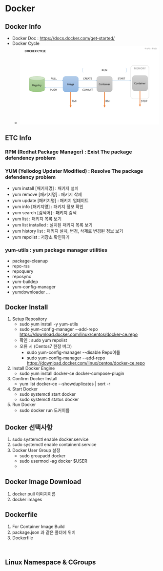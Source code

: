 # Docker

## Docker Info
- Docker Doc : https://docs.docker.com/get-started/
- Docker Cycle
  - ![Docker Cycle](./Resources/Docker%20Cycle.png)


## ETC Info
### RPM (Redhat Package Manager) : Exist The package defendency problem 
### YUM (Yellodog Updater Modified) : Resolve The package defendency problem    
- yum install [패키지명] : 패키지 설치
- yum remove [패키지명] : 패키지 삭제
- yum update [패키지명] : 패키지 업데이트
- yum info [패키지명] : 패키지 정보 확인
- yum search [검색어] : 패키지 검색
- yum list : 패키지 목록 보기
- yum list installed : 설치된 패키지 목록 보기
- yum history list : 패키지 설치, 변경, 삭제로 변경된 정보 보기
- yum repolist : 저장소 확인하기
### yum-utils : yum package manager utilities
- package-cleanup
- repo-rss
- repoquery
- reposync
- yum-buildep
- yum-config-manager
- yumdownloader ... 

## Docker Install
1. Setup Repository
    - sudo yum install -y yum-utils
    - sudo yum-config-manager --add-repo https://download.docker.com/linux/centos/docker-ce.repo
    - 확인 : sudo yum repolist
    - 오류 시 (Centos7 한정 버그)
        * sudo yum-config-manager --disable Repo이름
        * sudo yum-config-manager --add-repo https://download.docker.com/linux/centos/docker-ce.repo
2. Install Docker Engine 
    - sudo yum install docker-ce docker-compose-plugin
3. Confirm Docker Install
    - yum list docker-ce --showduplicates | sort -r
4. Start Docker 
    - sudo systemctl start docker
    - sudo systemctl status docker
5. Run Docker
    - sudo docker run 도커이름

## Docker 선택사항
1. sudo systemctl enable docker.service
2. sudo systemctl enable containerd.service
3. Docker User Group 설정
    - sudo groupadd docker
    - sudo usermod -ag docker $USER
    - 

## Docker Image Download
1. docker pull 이미지이름
2. docker images
   


## Dockerfile
1. For Container Image Build
2. package.json 과 같은 폴더에 위치
3. Dockerfile
```


```


## Linux Namespace & CGroups